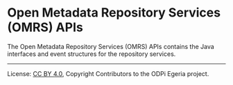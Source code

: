 <!-- SPDX-License-Identifier: Apache-2.0 -->
<!-- Copyright Contributors to the ODPi Egeria project. -->

# Open Metadata Repository Services (OMRS) APIs

The Open Metadata Repository Services (OMRS) APIs contains the 
Java interfaces and event structures for the repository services.


----
License: [CC BY 4.0](https://creativecommons.org/licenses/by/4.0/),
Copyright Contributors to the ODPi Egeria project.
